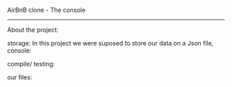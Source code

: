 AirBnB clone - The console
____________________________

About the project:

storage: 
In this project we were suposed to store 
our data on a Json file, 
console:

compile/ testing:

our files:
